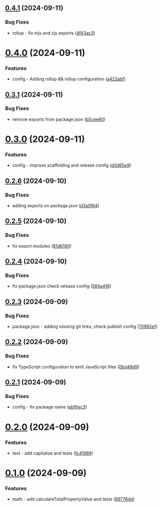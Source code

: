 ## [0.4.1](https://github.com/hijuliancode/elevationteam-utils/compare/v0.4.0...v0.4.1) (2024-09-11)


### Bug Fixes

* rollup - fix mjs and cjs exports ([4f43ac3](https://github.com/hijuliancode/elevationteam-utils/commit/4f43ac39d1924358e0f031494edac9c78ceced5a))

# [0.4.0](https://github.com/hijuliancode/elevationteam-utils/compare/v0.3.1...v0.4.0) (2024-09-11)


### Features

* config - Adding rollup && rollup configuration ([a422abf](https://github.com/hijuliancode/elevationteam-utils/commit/a422abf7f96de0e754af7ac99314207f878c5360))

## [0.3.1](https://github.com/hijuliancode/elevationteam-utils/compare/v0.3.0...v0.3.1) (2024-09-11)


### Bug Fixes

* remove exports from package.json ([b5cee60](https://github.com/hijuliancode/elevationteam-utils/commit/b5cee60213e67f908069aad85dfaacdf78f6e19c))

# [0.3.0](https://github.com/hijuliancode/elevationteam-utils/compare/v0.2.6...v0.3.0) (2024-09-11)


### Features

* config - improve scaffolding and release config ([d3d65e9](https://github.com/hijuliancode/elevationteam-utils/commit/d3d65e915d5bb6f9d5ea981dec92fd4498533973))

## [0.2.6](https://github.com/hijuliancode/elevationteam-utils/compare/v0.2.5...v0.2.6) (2024-09-10)


### Bug Fixes

* adding exports on package.json ([d3a0f64](https://github.com/hijuliancode/elevationteam-utils/commit/d3a0f64fcbf7c665941809c90a24b20852c8d694))

## [0.2.5](https://github.com/hijuliancode/elevationteam-utils/compare/v0.2.4...v0.2.5) (2024-09-10)


### Bug Fixes

* fix export modules ([81d6190](https://github.com/hijuliancode/elevationteam-utils/commit/81d6190bd23c7e05aff67e342e8cf23610ee53ac))

## [0.2.4](https://github.com/hijuliancode/elevationteam-utils/compare/v0.2.3...v0.2.4) (2024-09-10)


### Bug Fixes

* fix package.json check release config ([584a416](https://github.com/hijuliancode/elevationteam-utils/commit/584a41637c95dfae640803e3900912275f26ad1a))

## [0.2.3](https://github.com/hijuliancode/elevationteam-utils/compare/v0.2.2...v0.2.3) (2024-09-09)


### Bug Fixes

* package.json - adding missing git links, check publish config ([70992e1](https://github.com/hijuliancode/elevationteam-utils/commit/70992e147a3f50f12b914f20108dcedc525adb64))

## [0.2.2](https://github.com/hijuliancode/elevation-utils/compare/v0.2.1...v0.2.2) (2024-09-09)


### Bug Fixes

* fix TypeScript configuration to emit JavaScript files ([0bd49d9](https://github.com/hijuliancode/elevation-utils/commit/0bd49d96aa871fe53ecd12fe3ea40c9e0caccf73))

## [0.2.1](https://github.com/hijuliancode/elevation-utils/compare/v0.2.0...v0.2.1) (2024-09-09)


### Bug Fixes

* config - fix package name ([ebf6ec3](https://github.com/hijuliancode/elevation-utils/commit/ebf6ec3ca49c7fe379c753a270d14b7b1044e96f))

# [0.2.0](https://github.com/hijuliancode/elevation-utils/compare/v0.1.0...v0.2.0) (2024-09-09)


### Features

* text - add capitalize and tests ([fc41989](https://github.com/hijuliancode/elevation-utils/commit/fc419897378b3e5afe43adac9d635e666f58416e))

# [0.1.0](https://github.com/hijuliancode/elevation-utils/compare/v0.0.0...v0.1.0) (2024-09-09)


### Features

* math - add calculateTotalPropertyValue and tests ([89776dd](https://github.com/hijuliancode/elevation-utils/commit/89776dd72e3e735e71dfa43c111623e06d63c0ff))
